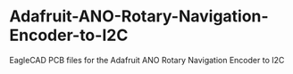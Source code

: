 # Adafruit-ANO-Rotary-Navigation-Encoder-to-I2C
EagleCAD PCB files for the Adafruit ANO Rotary Navigation Encoder to I2C
